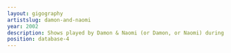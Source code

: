 ```yaml
---
layout: gigography
artistslug: damon-and-naomi
year: 2002
description: Shows played by Damon & Naomi (or Damon, or Naomi) during 2002
position: database-4
---
```


